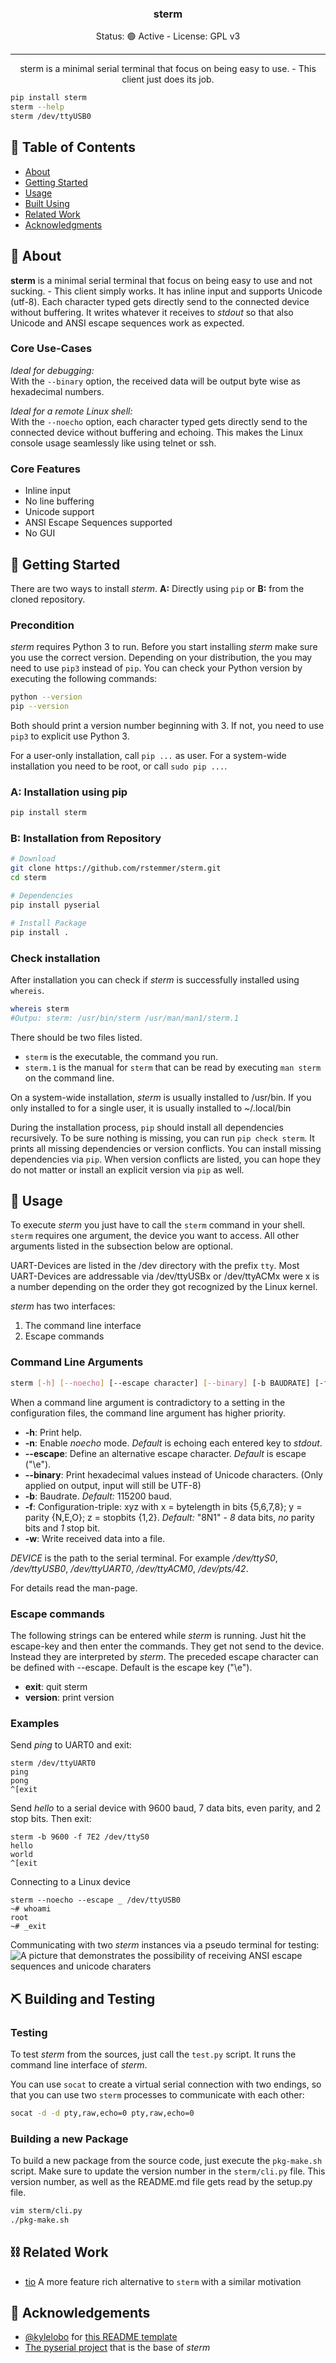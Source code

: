 <h3 align="center">sterm</h3>

<div align="center">
  Status: 🟢 Active - License: GPL v3
</div>

---

<p align="center"> sterm is a minimal serial terminal that focus on being easy to use. - This client just does its job.
    <br/>
</p>

```bash
pip install sterm
sterm --help
sterm /dev/ttyUSB0
```


## 📝 Table of Contents
- [About](#about)
- [Getting Started](#getting_started)
- [Usage](#usage)
- [Built Using](#built_using)
- [Related Work](#related_work)
- [Acknowledgments](#acknowledgement)


## 🧐 About <a name = "about"></a>

**sterm** is a minimal serial terminal that focus on being easy to use and not sucking. - This client simply works.
It has inline input and supports Unicode (utf-8).
Each character typed gets directly send to the connected device without buffering.
It writes whatever it receives to *stdout* so that also Unicode and ANSI escape sequences work as expected.

### Core Use-Cases

*Ideal for debugging:*<br/>
With the ``--binary`` option, the received data will be output byte wise as hexadecimal numbers.

*Ideal for a remote Linux shell:*<br/>
With the ``--noecho`` option, each character typed gets directly send to the connected device without buffering and echoing.
This makes the Linux console usage seamlessly like using telnet or ssh.

### Core Features

- Inline input
- No line buffering
- Unicode support
- ANSI Escape Sequences supported
- No GUI


## 🏁 Getting Started <a name = "getting_started"></a>

There are two ways to install _sterm_.
**A:** Directly using `pip` or **B:** from the cloned repository.

### Precondition

_sterm_ requires Python 3 to run.
Before you start installing _sterm_ make sure you use the correct version.
Depending on your distribution, the you may need to use `pip3` instead of `pip`.
You can check your Python version by executing the following commands:

```bash
python --version
pip --version
```

Both should print a version number beginning with 3.
If not, you need to use `pip3` to explicit use Python 3.

For a user-only installation, call `pip ...` as user.
For a system-wide installation you need to be root, or call `sudo pip ...`.

### A: Installation using pip

```bash
pip install sterm
```

### B: Installation from Repository

```bash
# Download
git clone https://github.com/rstemmer/sterm.git
cd sterm

# Dependencies
pip install pyserial

# Install Package
pip install .

```

### Check installation

After installation you can check if _sterm_ is successfully installed using `whereis`.
```bash
whereis sterm
#Outpu: sterm: /usr/bin/sterm /usr/man/man1/sterm.1
```
There should be two files listed.
 - `sterm` is the executable, the command you run.
 - `sterm.1` is the manual for `sterm` that can be read by executing `man sterm` on the command line.

On a system-wide installation, _sterm_ is usually installed to /usr/bin.
If you only installed to for a single user, it is usually installed to ~/.local/bin

During the installation process, `pip` should install all dependencies recursively.
To be sure nothing is missing, you can run `pip check sterm`.
It prints all missing dependencies or version conflicts.
You can install missing dependencies via `pip`.
When version conflicts are listed, you can hope they do not matter or install an explicit version via `pip` as well.


## 🎈 Usage <a name="usage"></a>

To execute _sterm_ you just have to call the `sterm` command in your shell.
`sterm` requires one argument, the device you want to access.
All other arguments listed in the subsection below are optional.

UART-Devices are listed in the /dev directory with the prefix `tty`.
Most UART-Devices are addressable via /dev/ttyUSBx or /dev/ttyACMx were x is a number depending on the order they got recognized by the Linux kernel.


*sterm* has two interfaces:

1. The command line interface
2. Escape commands


### Command Line Arguments

```bash
sterm [-h] [--noecho] [--escape character] [--binary] [-b BAUDRATE] [-f FORMAT] [-w logfile] DEVICE
```

When a command line argument is contradictory to a setting in the configuration files, the command line argument has higher priority.

  * __-h__: Print help.
  * __-n__: Enable _noecho_ mode. _Default_ is echoing each entered key to _stdout_.
  * __--escape__: Define an alternative escape character. _Default_ is escape ("\e").
  * __--binary__: Print hexadecimal values instead of Unicode characters. (Only applied on output, input will still be UTF-8)
  * __-b__: Baudrate. _Default:_ 115200 baud.
  * __-f__: Configuration-triple: xyz with x = bytelength in bits {5,6,7,8}; y = parity {N,E,O}; z = stopbits {1,2}. _Default:_ "8N1" - _8_ data bits, _no_ parity bits and _1_ stop bit.
  * __-w__: Write received data into a file.

_DEVICE_ is the path to the serial terminal.
For example _/dev/ttyS0_, _/dev/ttyUSB0_, _/dev/ttyUART0_, _/dev/ttyACM0_, _/dev/pts/42_.

For details read the man-page.

### Escape commands

The following strings can be entered while _sterm_ is running.
Just hit the escape-key and then enter the commands.
They get not send to the device.
Instead they are interpreted by _sterm_.
The preceded escape character can be defined with --escape.
Default is the escape key ("\e").

  * __exit__: quit sterm
  * __version__: print version

### Examples

Send _ping_ to UART0 and exit:
```
sterm /dev/ttyUART0
ping
pong
^[exit
```

Send _hello_ to a serial device with 9600 baud, 7 data bits, even parity, and 2 stop bits. Then exit:
```
sterm -b 9600 -f 7E2 /dev/ttyS0
hello
world
^[exit
```

Connecting to a Linux device
```
sterm --noecho --escape _ /dev/ttyUSB0
~# whoami
root
~# _exit
```

Communicating with two _sterm_ instances via a pseudo terminal for testing:
![A picture that demonstrates the possibility of receiving ANSI escape sequences and unicode charaters](/stermscreenshot.png?raw=true "Testrun showing some capabilities of sterm")


## ⛏️ Building and Testing <a name = "built_using"></a>

### Testing

To test _sterm_ from the sources, just call the `test.py` script.
It runs the command line interface of _sterm_.

You can use `socat` to create a virtual serial connection with two endings, so that you can use two `sterm` processes to communicate with each other:

```bash
socat -d -d pty,raw,echo=0 pty,raw,echo=0
```

### Building a new Package

To build a new package from the source code, just execute the `pkg-make.sh` script.
Make sure to update the version number in the `sterm/cli.py` file.
This version number, as well as the README.md file gets read by the setup.py file.

```bash
vim sterm/cli.py
./pkg-make.sh
```

## ⛓ Related Work <a name ="related_work"></a>

 - [tio](https://github.com/tio/tio) A more feature rich alternative to `sterm` with a similar motivation

## 🎉 Acknowledgements <a name = "acknowledgement"></a>

- [@kylelobo](https://github.com/kylelobo) for [this README template](https://github.com/kylelobo/The-Documentation-Compendium)
- [The pyserial project](https://github.com/pyserial/pyserial) that is the base of _sterm_

